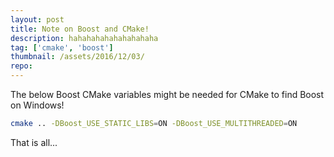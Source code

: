 ```yaml
---
layout: post
title: Note on Boost and CMake!
description: hahahahahahahahahaha
tag: ['cmake', 'boost']
thumbnail: /assets/2016/12/03/
repo:
---
```


The below Boost CMake variables might be needed for CMake to find Boost on Windows!

```bash
cmake .. -DBoost_USE_STATIC_LIBS=ON -DBoost_USE_MULTITHREADED=ON
```

That is all...
